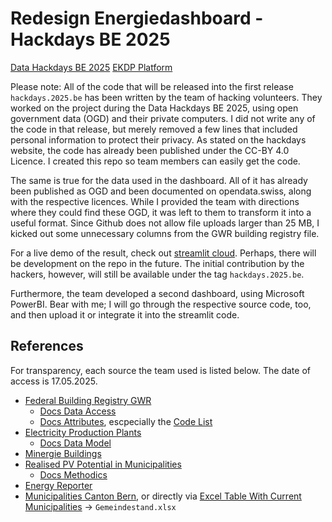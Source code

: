 # Redesign Energiedashboard - Hackdays BE 2025

[Data Hackdays BE 2025](https://hack.data-hackdays-be.ch/project/54) [EKDP Platform](https://www.ekdp.apps.be.ch)

Please note: All of the code that will be released into the first release `hackdays.2025.be` has been written by the team of hacking volunteers. They worked on the project during the Data Hackdays BE 2025, using open government data (OGD) and their private computers. I did not write any of the code in that release, but merely removed a few lines that included personal information to protect their privacy. As stated on the hackdays website, the code has already been published under the CC-BY 4.0 Licence. I created this repo so team members can easily get the code.

The same is true for the data used in the dashboard. All of it has already been published as OGD and been documented on opendata.swiss, along with the respective licences. While I provided the team with directions where they could find these OGD, it was left to them to transform it into a useful format. Since Github does not allow file uploads larger than 25 MB, I kicked out some unnecessary columns from the GWR building registry file.

For a live demo of the result, check out [streamlit cloud](https://redesign-energy-dashboard.streamlit.app/). Perhaps, there will be development on the repo in the future. The initial contribution by the hackers, however, will still be available under the tag `hackdays.2025.be`.

Furthermore, the team developed a second dashboard, using Microsoft PowerBI. Bear with me; I will go through the respective source code, too, and then upload it or integrate it into the streamlit code.

## References
For transparency, each source the team used is listed below. The date of access is 17.05.2025.
* [Federal Building Registry GWR](https://opendata.swiss/de/dataset/eidg-gebaude-und-wohnungsregister-energie-warmequelle-heizung)
	* [Docs Data Access](https://www.housing-stat.ch/de/madd/public.html)
	* [Docs Attributes](https://www.housing-stat.ch/de/docs/index.html), escpecially the [Code List](https://www.housing-stat.ch/files/Codeliste_Publikation_20240411.xlsx)
* [Electricity Production Plants](https://opendata.swiss/de/dataset/elektrizitatsproduktionsanlagen)
	* [Docs Data Model](https://www.bfe.admin.ch/bfe/de/home/versorgung/digitalisierung-und-geoinformation/geoinformation/geodaten/produktionsanlagen/elektrizitaetsproduktionsanlagen.html)
* [Minergie Buildings](https://opendata.swiss/de/dataset/anzahl-minergie-gebaude-in-gemeinden)
* [Realised PV Potential in Municipalities](https://opendata.swiss/de/dataset/energie-reporter)
	* [Docs Methodics](https://energiereporter.energyapps.ch/methodology#heading-solarstrom)
* [Energy Reporter](https://opendata.swiss/de/dataset/energie-reporter)
* [Municipalities Canton Bern](https://opendata.swiss/de/dataset/historisiertes-gemeindeverzeichnis-der-schweiz), or directly via [Excel Table With Current Municipalities](https://www.agvchapp.bfs.admin.ch/de) -> `Gemeindestand.xlsx`